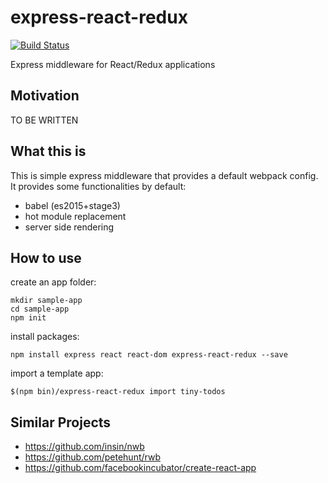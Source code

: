 # express-react-redux

[![Build Status](https://travis-ci.org/dai-shi/express-react-redux.svg?branch=master)](https://travis-ci.org/dai-shi/express-react-redux)

Express middleware for React/Redux applications

## Motivation

TO BE WRITTEN

## What this is

This is simple express middleware that provides a default webpack config.
It provides some functionalities by default:

- babel (es2015+stage3)
- hot module replacement
- server side rendering  

## How to use

create an app folder:

```
mkdir sample-app
cd sample-app
npm init
```

install packages:

```
npm install express react react-dom express-react-redux --save
```

import a template app:

```
$(npm bin)/express-react-redux import tiny-todos
```

## Similar Projects

- https://github.com/insin/nwb
- https://github.com/petehunt/rwb
- https://github.com/facebookincubator/create-react-app                             
